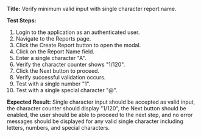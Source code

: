 **Title:** Verify minimum valid input with single character report name.

**Test Steps:**
1. Login to the application as an authenticated user.
2. Navigate to the Reports page.
3. Click the Create Report button to open the modal.
4. Click on the Report Name field.
5. Enter a single character "A".
6. Verify the character counter shows "1/120".
7. Click the Next button to proceed.
8. Verify successful validation occurs.
9. Test with a single number "1".
10. Test with a single special character "@".

**Expected Result:**
Single character input should be accepted as valid input, the character counter should display "1/120", the Next button should be enabled, the user should be able to proceed to the next step, and no error messages should be displayed for any valid single character including letters, numbers, and special characters.